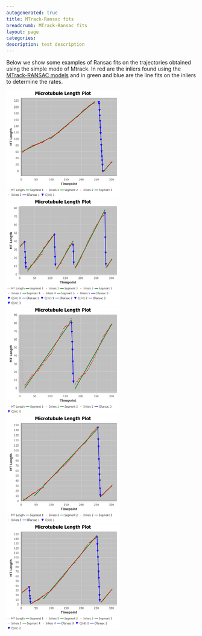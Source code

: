 ```yaml
---
autogenerated: true
title: MTrack-Ransac fits
breadcrumb: MTrack-Ransac fits
layout: page
categories: 
description: test description
---
```


Below we show some examples of Ransac fits on the trajectories obtained using the simple mode of Mtrack. In red are the inliers found using the [MTrack-RANSAC models](MTrack-RANSAC_models "wikilink") and in green and blue are the line fits on the inliers to determine the rates.

<img src="/images/pages/ExampleA.png" width="300"/> <img src="/images/pages/ExampleB.png" width="300"/> <img src="/images/pages/ExampleC.png" width="300"/> <img src="/images/pages/ExampleD.png" width="300"/> <img src="/images/pages/ExampleE.png" width="300"/>
